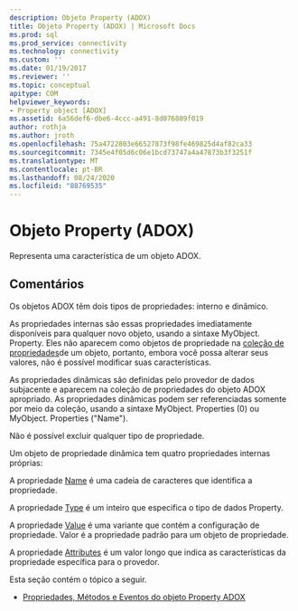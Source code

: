 ```yaml
---
description: Objeto Property (ADOX)
title: Objeto Property (ADOX) | Microsoft Docs
ms.prod: sql
ms.prod_service: connectivity
ms.technology: connectivity
ms.custom: ''
ms.date: 01/19/2017
ms.reviewer: ''
ms.topic: conceptual
apitype: COM
helpviewer_keywords:
- Property object [ADOX]
ms.assetid: 6a56def6-dbe6-4ccc-a491-8d076889f019
author: rothja
ms.author: jroth
ms.openlocfilehash: 75a4722803e66527873f98fe469825d4af82ca33
ms.sourcegitcommit: 7345e4f05d6c06e1bcd73747a4a47873b3f3251f
ms.translationtype: MT
ms.contentlocale: pt-BR
ms.lasthandoff: 08/24/2020
ms.locfileid: "88769535"
---
```

# <a name="property-object-adox"></a>Objeto Property (ADOX)
Representa uma característica de um objeto ADOX.  
  
## <a name="remarks"></a>Comentários  
 Os objetos ADOX têm dois tipos de propriedades: interno e dinâmico.  
  
 As propriedades internas são essas propriedades imediatamente disponíveis para qualquer novo objeto, usando a sintaxe MyObject. Property. Eles não aparecem como objetos de propriedade na [coleção de propriedades](../ado-api/properties-collection-ado.md)de um objeto, portanto, embora você possa alterar seus valores, não é possível modificar suas características.  
  
 As propriedades dinâmicas são definidas pelo provedor de dados subjacente e aparecem na coleção de propriedades do objeto ADOX apropriado.  As propriedades dinâmicas podem ser referenciadas somente por meio da coleção, usando a sintaxe MyObject. Properties (0) ou MyObject. Properties ("Name").  
  
 Não é possível excluir qualquer tipo de propriedade.  
  
 Um objeto de propriedade dinâmica tem quatro propriedades internas próprias:  
  
 A propriedade [Name](../ado-api/name-property-ado.md) é uma cadeia de caracteres que identifica a propriedade.  
  
 A propriedade [Type](../ado-api/type-property-ado.md) é um inteiro que especifica o tipo de dados Property.  
  
 A propriedade [Value](../ado-api/value-property-ado.md) é uma variante que contém a configuração de propriedade. Valor é a propriedade padrão para um objeto de propriedade.  
  
 A propriedade [Attributes](../ado-api/attributes-property-ado.md) é um valor longo que indica as características da propriedade específica para o provedor.  
  
 Esta seção contém o tópico a seguir.  
  
-   [Propriedades, Métodos e Eventos do objeto Property ADOX](./adox-property-object-properties-methods-and-events.md)